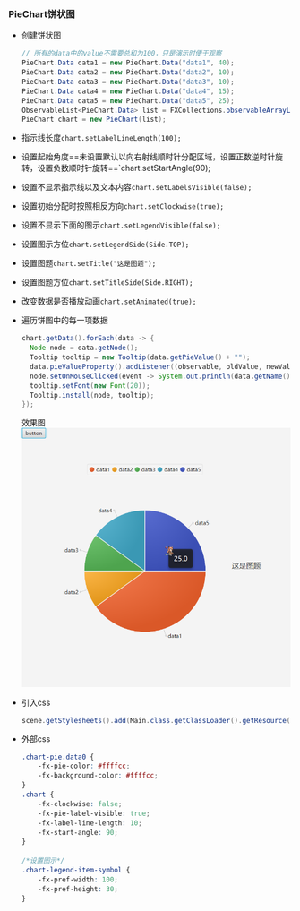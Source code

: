### PieChart饼状图

* 创建饼状图
  
  ```java
  // 所有的data中的value不需要总和为100，只是演示时便于观察  
  PieChart.Data data1 = new PieChart.Data("data1", 40);  
  PieChart.Data data2 = new PieChart.Data("data2", 10);  
  PieChart.Data data3 = new PieChart.Data("data3", 10);  
  PieChart.Data data4 = new PieChart.Data("data4", 15);  
  PieChart.Data data5 = new PieChart.Data("data5", 25);  
  ObservableList<PieChart.Data> list = FXCollections.observableArrayList(data1, data2, data3, data4, data5);  
  PieChart chart = new PieChart(list);
  ```

* 指示线长度`chart.setLabelLineLength(100);`

* 设置起始角度==未设置默认以向右射线顺时针分配区域，设置正数逆时针旋转，设置负数顺时针旋转==`chart.setStartAngle(90);

* 设置不显示指示线以及文本内容`chart.setLabelsVisible(false);`

* 设置初始分配时按照相反方向`chart.setClockwise(true);`

* 设置不显示下面的图示`chart.setLegendVisible(false);`

* 设置图示方位`chart.setLegendSide(Side.TOP);`

* 设置图题`chart.setTitle("这是图题");`

* 设置图题方位`chart.setTitleSide(Side.RIGHT);`

* 改变数据是否播放动画`chart.setAnimated(true);`

* 遍历饼图中的每一项数据
  
  ```java
  chart.getData().forEach(data -> {  
    Node node = data.getNode();  
    Tooltip tooltip = new Tooltip(data.getPieValue() + "");  
    data.pieValueProperty().addListener((observable, oldValue, newValue) -> tooltip.setText(newValue.toString()));  
    node.setOnMouseClicked(event -> System.out.println(data.getName() + "-" + data.getPieValue()));  
    tooltip.setFont(new Font(20));  
    Tooltip.install(node, tooltip);  
  });
  ```
  
  效果图
  ![](../assets/Pasted%20image%2020220613151218.png)

* 引入css
  
  ```java
  scene.getStylesheets().add(Main.class.getClassLoader().getResource("css/chart.css").toExternalForm());
  ```

* 外部css
  
  ```css
  .chart-pie.data0 {  
      -fx-pie-color: #ffffcc;  
      -fx-background-color: #ffffcc;  
  }  
  .chart {  
      -fx-clockwise: false;  
      -fx-pie-label-visible: true;  
      -fx-label-line-length: 10;  
      -fx-start-angle: 90;  
  }  
  
  /*设置图示*/  
  .chart-legend-item-symbol {  
      -fx-pref-width: 100;  
      -fx-pref-height: 30;  
  }
  ```

```